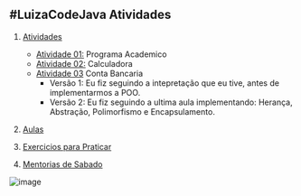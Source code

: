 
## #LuizaCodeJava Atividades

1. [Atividades](https://github.com/caamilacgs/LuizaCodeJava/tree/main/src/com/atividades)
    - [Atividade 01:](https://github.com/caamilacgs/LuizaCodeJava/tree/main/src/com/atividades/Atividade01) Programa Academico
    - [Atividade 02:](https://github.com/caamilacgs/LuizaCodeJava/tree/main/src/com/atividades/Atividade02) Calculadora
    - [Atividade 03](https://github.com/caamilacgs/LuizaCodeJava/tree/main/src/com/atividades/Atividade03) Conta Bancaria
         - Versão 1: Eu fiz seguindo a intepretação que eu tive, antes de implementarmos a POO.
         - Versão 2: Eu fiz seguindo a ultima aula implementando: Herança, Abstração, Polimorfismo e Encapsulamento.
        
2. [Aulas](https://github.com/caamilacgs/LuizaCodeJava/tree/main/src/com/aulas)
3. [Exercicios para Praticar](https://github.com/caamilacgs/LuizaCodeJava/tree/main/src/com/exerciciosLivres)
4. [Mentorias de Sabado](https://github.com/caamilacgs/LuizaCodeJava/tree/main/src/com/mentoria)

![image](https://user-images.githubusercontent.com/60848932/116348287-346e3b00-a7c4-11eb-899c-f6740102d6ae.png)
